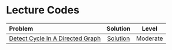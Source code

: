 # Lecture Codes

|  Problem  |  Solution  |  Level  |
|:----------|:----------:|:-------:|
|  [Detect Cycle In A Directed Graph](https://www.naukri.com/code360/problems/detect-cycle-in-a-directed-graph_1062626)  |  [Solution](https://github.com/kishanrajput23/Love-Babbar-CPP-DSA-Course/blob/main/Lectures/Lecture_92/Lecture_Codes/detect_cycle_in_a_directed_graph.cpp)  |  Moderate  | 
